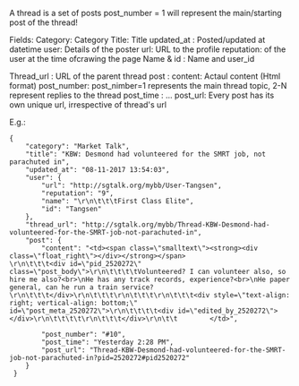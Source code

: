 A thread is a set of posts
post_number = 1 will represent the main/starting post of the thread!

Fields:
Category: Category
Title: Title
updated_at : Posted/updated at datetime
user: Details of the poster 
    url: URL to the profile
    reputation: of the user at the time ofcrawing the page
    Name & id : Name and user_id

Thread_url : URL of the parent thread 
post : 
    content: Actaul content (Html format)
    post_number: post_nimber=1 represents the main thread topic, 2-N represent replies to the thread
    post_time : ...
    post_url: Every post has its own unique url, irrespective of thread's url

E.g.:
```
{
    "category": "Market Talk",
    "title": "KBW: Desmond had volunteered for the SMRT job, not parachuted in",
    "updated_at": "08-11-2017 13:54:03",
    "user": {
        "url": "http://sgtalk.org/mybb/User-Tangsen",
        "reputation": "9",
        "name": "\r\n\t\t\tFirst Class Elite",
        "id": "Tangsen"
    }, 
    "thread_url": "http://sgtalk.org/mybb/Thread-KBW-Desmond-had-volunteered-for-the-SMRT-job-not-parachuted-in",
    "post": {
        "content": "<td><span class=\"smalltext\"><strong><div class=\"float_right\"></div></strong></span>                        \r\n\t\t\t<div id=\"pid_2520272\"   class=\"post_body\">\r\n\t\t\t\tVolunteered? I can volunteer also, so hire me also?<br>\nHe has any track records, experience?<br>\nHe paper general, can he run a train service?\r\n\t\t\t</div>\r\n\t\t\t\r\n\t\t\t\r\n\t\t\t<div style=\"text-align: right; vertical-align: bottom;\" id=\"post_meta_2520272\">\r\n\t\t\t\t<div id=\"edited_by_2520272\"></div>\r\n\t\t\t\t\r\n\t\t\t</div>\r\n\t\t        </td>",
        
        "post_number": "#10",
        "post_time": "Yesterday 2:28 PM",
        "post_url": "Thread-KBW-Desmond-had-volunteered-for-the-SMRT-job-not-parachuted-in?pid=2520272#pid2520272"
    }
 }
 ```